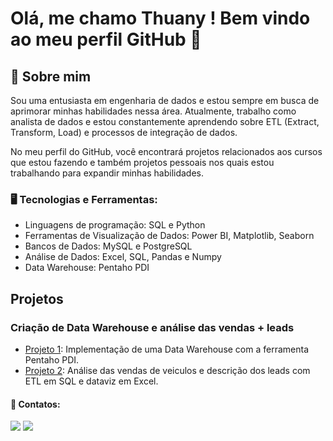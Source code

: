 # Olá, me chamo Thuany ! Bem vindo ao meu perfil GitHub 👋

## 💫 Sobre mim

Sou uma entusiasta em engenharia de dados e estou sempre em busca de aprimorar minhas habilidades nessa área. Atualmente, trabalho como analista de dados e estou constantemente aprendendo sobre ETL (Extract, Transform, Load) e processos de integração de dados.

No meu perfil do GitHub, você encontrará projetos relacionados aos cursos que estou fazendo e também projetos pessoais nos quais estou trabalhando para expandir minhas habilidades.

### 🖥️ Tecnologias e Ferramentas: 

- Linguagens de programação: SQL e Python
- Ferramentas de Visualização de Dados: Power BI, Matplotlib, Seaborn
- Bancos de Dados: MySQL e PostgreSQL
- Análise de Dados: Excel, SQL, Pandas e Numpy
- Data Warehouse: Pentaho PDI

## Projetos

### Criação de Data Warehouse e análise das vendas + leads
- [Projeto 1](https://github.com/thuanyvermelho/Data_Warehouse_Pentaho): Implementação de uma Data Warehouse com a ferramenta Pentaho PDI.       
- [Projeto 2](https://github.com/thuanyvermelho/Analise_Vendas_SQL): Análise das vendas de veiculos e descrição dos leads com ETL em SQL e dataviz em Excel.


         
   
#### 📩 Contatos:

<div>
<a href ="mailto:thuanyvermelho@gmail.com"><img src="https://img.shields.io/badge/Gmail-D14836?style=for-the-badge&logo=gmail&logoColor=white" 
target="_blank"></a>
<a href="[https://www.linkedin.com/in/thuanyvermelho/](https://www.linkedin.com/in/thuanyvermelho/)" target="_blank"><img src="https://img.shields.io/badge/-LinkedIn-%230077B5?style=for-the-badge&logo=linkedin&logoColor=white" target="_blank"></a>   
</div>
          
          
